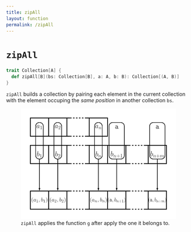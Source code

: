 ```yaml
---
title: zipAll
layout: function
permalink: /zipAll
---
```


# `zipAll`

~~~ scala
trait Collection[A] {
  def zipAll[B](bs: Collection[B], a: A, b: B): Collection[(A, B)]
}
~~~

`zipAll` builds a collection by pairing each element in the current collection
with the element occuping the _same position_ in another collection `bs`.

<figure class="diagram">
  <img src="images/zipAll.svg" alt="zipAll function">
  <figcaption class="diagram-desc"><code>zipAll</code> applies the function
  <code>g</code> after apply the one it belongs to.</figcaption>
</figure>
